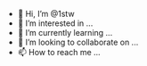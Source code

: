 - 👋 Hi, I’m @1stw
- 👀 I’m interested in ...
- 🌱 I’m currently learning ...
- 💞️ I’m looking to collaborate on ...
- 📫 How to reach me ...

<!---
1stw/1stw is a ✨ special ✨ repository because its `README.md` (this file) appears on your GitHub profile.
You can click the Preview link to take a look at your changes.
--->
